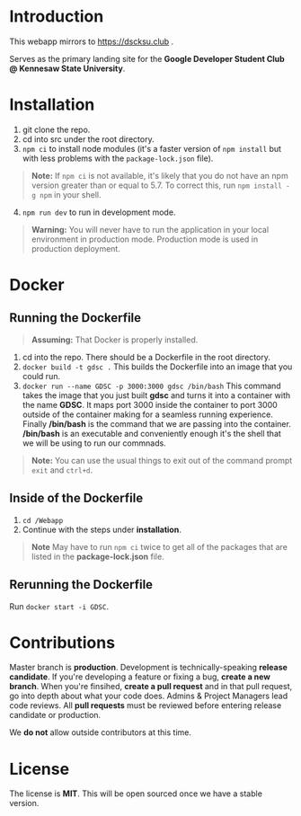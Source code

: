 # Introduction
This webapp mirrors to https://dscksu.club .

Serves as the primary landing site for the **Google Developer Student Club @ Kennesaw State University**. 

# Installation

1. git clone the repo.
2. cd into src under the root directory.
3. ``npm ci`` to install node modules (it's a faster version of ``npm install`` but with less problems with the ``package-lock.json`` file). 
> **Note:** If ``npm ci`` is not available, it's likely that you do not have an npm version greater than or equal to 5.7. To correct this, run ``npm install -g npm`` in your shell.
4. ``npm run dev`` to run in development mode.
> **Warning:** You will never have to run the application in your local environment in production mode. Production mode is used in production deployment.

# Docker

## Running the Dockerfile
> **Assuming:** That Docker is properly installed.
1. cd into the repo. There should be a Dockerfile in the root directory.
2. ``docker build -t gdsc .`` This builds the Dockerfile into an image that you could run.
3. ``docker run --name GDSC -p 3000:3000 gdsc /bin/bash`` This command takes the image that you just built **gdsc** and turns it into a container with the name **GDSC**. It maps port 3000 inside the container to port 3000 outside of the container making for a seamless running experience. Finally **/bin/bash** is the command that we are passing into the container. **/bin/bash** is an executable and conveniently enough it's the shell that we will be using to run our commnads.
> **Note:** You can use the usual things to exit out of the command prompt ``exit`` and `ctrl+d`.

## Inside of the Dockerfile

1. ``cd /Webapp`` 
2. Continue with the steps under **installation**. 
> **Note** May have to run ``npm ci`` twice to get all of the packages that are listed in the **package-lock.json** file.

## Rerunning the Dockerfile

Run ``docker start -i GDSC``.

# Contributions

Master branch is **production**. Development is technically-speaking **release candidate**. If you're developing a feature or fixing a bug, **create a new branch**. When you're finsihed, **create a pull request** and in that pull request, go into depth about what your code does. Admins & Project Managers lead code reviews. All **pull requests** must be reviewed before entering release candidate or production. 

We **do not** allow outside contributors at this time.

# License

The license is **MIT**. This will be open sourced once we have a stable version. 
